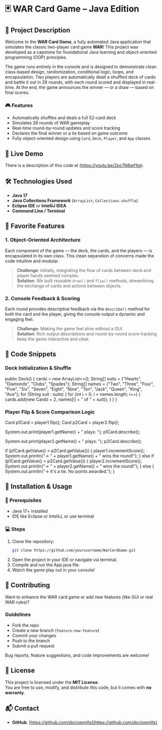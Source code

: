 # 🃏 WAR Card Game – Java Edition

## 📌 Project Description

Welcome to the **WAR Card Game**, a fully automated Java application that simulates the classic two-player card game **WAR**! This project was developed as a capstone for foundational Java learning and object-oriented programming (OOP) principles.

The game runs entirely in the console and is designed to demonstrate clean class-based design, randomization, conditional logic, loops, and encapsulation. Two players are automatically dealt a shuffled deck of cards and battle it out in 26 rounds, with each round scored and displayed in real-time. At the end, the game announces the winner — or a draw — based on final scores.

### 🎮 Features
- Automatically shuffles and deals a full 52-card deck
- Simulates 26 rounds of WAR gameplay
- Real-time round-by-round updates and score tracking
- Declares the final winner or a tie based on game outcome
- Fully object-oriented design using `Card`, `Deck`, `Player`, and `App` classes

## 🔗 Live Demo

There is a description of this code at (https://youtu.be/Zpc7N6wf1tg).

## 🛠️ Technologies Used

- **Java 17**
- **Java Collections Framework** (`ArrayList`, `Collections.shuffle`)
- **Eclipse IDE** or **IntelliJ IDEA**
- **Command Line / Terminal**

## 🌟 Favorite Features

### 1. Object-Oriented Architecture

Each component of the game — the deck, the cards, and the players — is encapsulated in its own class. This clean separation of concerns made the code intuitive and modular.

> **Challenge**: Initially, integrating the flow of cards between deck and player hands seemed complex.  
> **Solution**: We built reusable `draw()` and `flip()` methods, streamlining the exchange of cards and actions between objects.

### 2. Console Feedback & Scoring

Each round provides descriptive feedback via the `describe()` method for both the card and the player, giving the console output a dynamic and engaging feel.

> **Challenge**: Making the game feel alive without a GUI.  
> **Solution**: Rich output descriptions and round-by-round score tracking keep the game interactive and clear.

## 🧠 Code Snippets

### Deck Initialization & Shuffle

public Deck() {
    cards = new ArrayList<>();
    String[] suits = {"Hearts", "Diamonds", "Clubs", "Spades"};
    String[] names = {"Two", "Three", "Four", "Five", "Six", "Seven", "Eight", "Nine", "Ten", "Jack", "Queen", "King", "Ace"};
    for (String suit : suits) {
        for (int i = 0; i < names.length; i++) {
            cards.add(new Card(i + 2, names[i] + " of " + suit));
        }
    }
}

### Player Flip & Score Comparison Logic

Card p1Card = player1.flip();
Card p2Card = player2.flip();

System.out.print(player1.getName() + " plays: ");
p1Card.describe();

System.out.print(player2.getName() + " plays: ");
p2Card.describe();

if (p1Card.getValue() > p2Card.getValue()) {
    player1.incrementScore();
    System.out.println("-> " + player1.getName() + " wins the round!");
} else if (p1Card.getValue() < p2Card.getValue()) {
    player2.incrementScore();
    System.out.println("-> " + player2.getName() + " wins the round!");
} else {
    System.out.println("-> It's a tie. No points awarded.");
}

## 🚀 Installation & Usage

### 🔧 Prerequisites
- Java 17+ installed
- IDE like Eclipse or IntelliJ, or use terminal

### 💻 Steps
1. Clone the repository:
   ```bash
   git clone https://github.com/yourusername/WarCardGame.git
2. Open the project in your IDE or navigate via terminal.
3. Compile and run the App.java file.
4. Watch the game play out in your console!

## 🤝 Contributing

Want to enhance the WAR card game or add new features (like GUI or real WAR rules)?

### Guidelines
- Fork the repo
- Create a new branch (`feature-new-feature`)
- Commit your changes
- Push to the branch
- Submit a pull request

Bug reports, feature suggestions, and code improvements are welcome!

## 📄 License

This project is licensed under the **MIT License**.  
You are free to use, modify, and distribute this code, but it comes with **no warranty**.

## 📬 Contact

- **GitHub**: [https://github.com/docjoemills](https://github.com/docjoemills)


